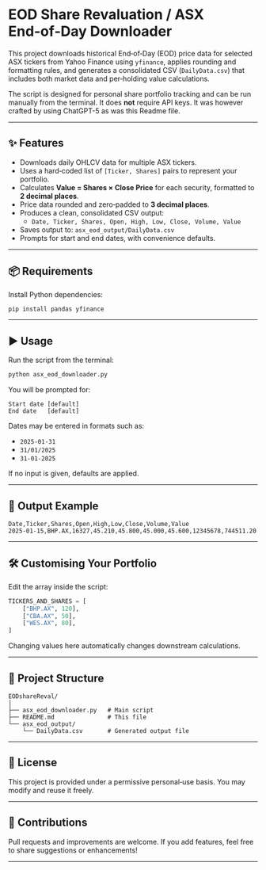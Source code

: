 # EOD Share Revaluation / ASX End‑of‑Day Downloader

This project downloads historical End‑of‑Day (EOD) price data for selected ASX tickers from Yahoo Finance using `yfinance`, applies rounding and formatting rules, and generates a consolidated CSV (`DailyData.csv`) that includes both market data and per‑holding value calculations.

The script is designed for personal share portfolio tracking and can be run manually from the terminal. It does **not** require API keys. It was however crafted by using ChatGPT-5 as was this Readme file.

---

## ✨ Features

- Downloads daily OHLCV data for multiple ASX tickers.
- Uses a hard‑coded list of `[Ticker, Shares]` pairs to represent your portfolio.
- Calculates **Value = Shares × Close Price** for each security, formatted to **2 decimal places**.
- Price data rounded and zero‑padded to **3 decimal places**.
- Produces a clean, consolidated CSV output:
  - `Date, Ticker, Shares, Open, High, Low, Close, Volume, Value`
- Saves output to: `asx_eod_output/DailyData.csv`
- Prompts for start and end dates, with convenience defaults.

---

## 📦 Requirements

Install Python dependencies:

```bash
pip install pandas yfinance
```

---

## ▶️ Usage

Run the script from the terminal:

```bash
python asx_eod_downloader.py
```

You will be prompted for:

```
Start date [default]
End date   [default]
```

Dates may be entered in formats such as:

- `2025-01-31`
- `31/01/2025`
- `31-01-2025`

If no input is given, defaults are applied.

---

## 🧾 Output Example

```
Date,Ticker,Shares,Open,High,Low,Close,Volume,Value
2025-01-15,BHP.AX,16327,45.210,45.800,45.000,45.600,12345678,744511.20
```

---

## 🛠 Customising Your Portfolio

Edit the array inside the script:

```python
TICKERS_AND_SHARES = [
    ["BHP.AX", 120],
    ["CBA.AX", 50],
    ["WES.AX", 80],
]
```

Changing values here automatically changes downstream calculations.

---

## 📁 Project Structure

```
EODshareReval/
│
├── asx_eod_downloader.py   # Main script
├── README.md               # This file
└── asx_eod_output/
    └── DailyData.csv       # Generated output file
```

---

## 📜 License

This project is provided under a permissive personal‑use basis.
You may modify and reuse it freely.

---

## 🤝 Contributions

Pull requests and improvements are welcome.
If you add features, feel free to share suggestions or enhancements!

---